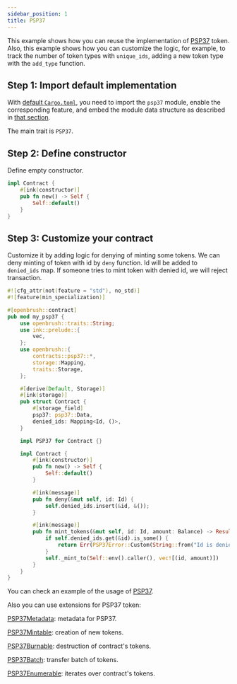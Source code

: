 ```yaml
---
sidebar_position: 1
title: PSP37
---
```


This example shows how you can reuse the implementation of [PSP37](https://github.com/727-Ventures/openbrush-contracts/tree/main/contracts/token/psp37) 
token. Also, this example shows how you can customize the logic, for example, to 
track the number of token types with `unique_ids`, adding a new token type with the `add_type` function.

## Step 1: Import default implementation

With [default `Cargo.toml`](/docs/OpenBrush/smart-contracts/overview#the-default-toml-of-your-project-with-openbrush),
you need to import the `psp37` module, enable the corresponding feature, and embed the module data structure
as described in [that section](/docs/OpenBrush/smart-contracts/overview#reuse-implementation-of-traits-from-openbrush).

The main trait is `PSP37`.

## Step 2: Define constructor

Define empty constructor.

```rust
impl Contract {
    #[ink(constructor)]
    pub fn new() -> Self {
        Self::default()
    }
}
```

## Step 3: Customize your contract

Customize it by adding logic for denying of minting some tokens. 
We can deny minting of token with id by `deny` function.
Id will be added to `denied_ids` map.
If someone tries to mint token with denied id, we will reject transaction.

```rust
#![cfg_attr(not(feature = "std"), no_std)]
#![feature(min_specialization)]

#[openbrush::contract]
pub mod my_psp37 {
    use openbrush::traits::String;
    use ink::prelude::{
        vec,
    };
    use openbrush::{
        contracts::psp37::*,
        storage::Mapping,
        traits::Storage,
    };

    #[derive(Default, Storage)]
    #[ink(storage)]
    pub struct Contract {
        #[storage_field]
        psp37: psp37::Data,
        denied_ids: Mapping<Id, ()>,
    }

    impl PSP37 for Contract {}

    impl Contract {
        #[ink(constructor)]
        pub fn new() -> Self {
            Self::default()
        }

        #[ink(message)]
        pub fn deny(&mut self, id: Id) {
            self.denied_ids.insert(&id, &());
        }

        #[ink(message)]
        pub fn mint_tokens(&mut self, id: Id, amount: Balance) -> Result<(), PSP37Error> {
            if self.denied_ids.get(&id).is_some() {
                return Err(PSP37Error::Custom(String::from("Id is denied")))
            }
            self._mint_to(Self::env().caller(), vec![(id, amount)])
        }
    }
}
```
You can check an example of the usage of [PSP37](https://github.com/727-Ventures/openbrush-contracts/tree/main/examples/psp37).

Also you can use extensions for PSP37 token:

[PSP37Metadata](/docs/OpenBrush/smart-contracts/PSP37/extensions/metadata): metadata for PSP37.

[PSP37Mintable](/docs/OpenBrush/smart-contracts/PSP37/extensions/mintable): creation of new tokens.

[PSP37Burnable](/docs/OpenBrush/smart-contracts/PSP37/extensions/burnable): destruction of contract's tokens.

[PSP37Batch](/docs/OpenBrush/smart-contracts/PSP37/extensions/batch): transfer batch of tokens.

[PSP37Enumerable](/docs/OpenBrush/smart-contracts/PSP37/extensions/enumerable): iterates over contract's tokens.